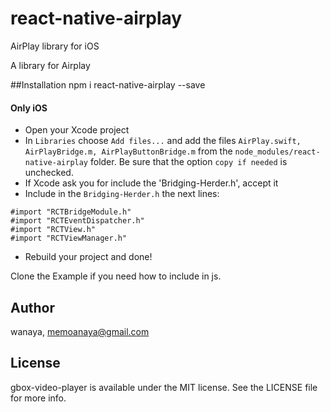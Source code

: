 # react-native-airplay
AirPlay library for iOS


A library for Airplay

##Installation
npm i react-native-airplay --save

#### Only iOS

  - Open your Xcode project
  - In `Libraries` choose `Add files...` and add the files `AirPlay.swift, AirPlayBridge.m, AirPlayButtonBridge.m` from the `node_modules/react-native-airplay` folder. Be sure that the option `copy if needed` is unchecked.
  - If Xcode ask you for include the 'Bridging-Herder.h', accept it
  - Include in the `Bridging-Herder.h` the next lines: 
  ```
  #import "RCTBridgeModule.h"
  #import "RCTEventDispatcher.h"
  #import "RCTView.h"
  #import "RCTViewManager.h"
  ```
  
  - Rebuild your project and done!
  
  
  Clone the Example if you need how to include in js.

## Author

wanaya, memoanaya@gmail.com

## License

gbox-video-player is available under the MIT license. See the LICENSE file for more info.
  
  
